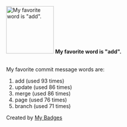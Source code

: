 <img src="https://my-badges.github.io/my-badges/favorite-word.png" alt="My favorite word is &quot;add&quot;." title="My favorite word is &quot;add&quot;." width="128">
<strong>My favorite word is &quot;add&quot;.</strong>
<br><br>

My favorite commit message words are:

1. add (used 93 times)
2. update (used 86 times)
3. merge (used 86 times)
4. page (used 76 times)
5. branch (used 71 times)


Created by <a href="https://github.com/my-badges/my-badges">My Badges</a>